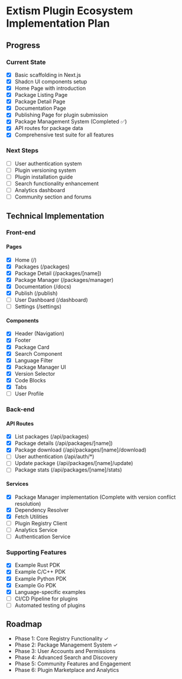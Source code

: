 # Extism Plugin Ecosystem Implementation Plan

## Progress

### Current State
- [x] Basic scaffolding in Next.js
- [x] Shadcn UI components setup
- [x] Home Page with introduction
- [x] Package Listing Page
- [x] Package Detail Page
- [x] Documentation Page
- [x] Publishing Page for plugin submission
- [x] Package Management System (Completed ✅)
- [x] API routes for package data
- [x] Comprehensive test suite for all features

### Next Steps
- [ ] User authentication system
- [ ] Plugin versioning system
- [ ] Plugin installation guide
- [ ] Search functionality enhancement
- [ ] Analytics dashboard
- [ ] Community section and forums

## Technical Implementation

### Front-end

#### Pages
- [x] Home (/)
- [x] Packages (/packages)
- [x] Package Detail (/packages/[name])
- [x] Package Manager (/packages/manager)
- [x] Documentation (/docs)
- [x] Publish (/publish)
- [ ] User Dashboard (/dashboard)
- [ ] Settings (/settings)

#### Components
- [x] Header (Navigation)
- [x] Footer
- [x] Package Card
- [x] Search Component
- [x] Language Filter
- [x] Package Manager UI
- [x] Version Selector
- [x] Code Blocks
- [x] Tabs
- [ ] User Profile

### Back-end

#### API Routes
- [x] List packages (/api/packages)
- [x] Package details (/api/packages/[name])
- [x] Package download (/api/packages/[name]/download)
- [ ] User authentication (/api/auth/*)
- [ ] Update package (/api/packages/[name]/update)
- [ ] Package stats (/api/packages/[name]/stats)

#### Services
- [x] Package Manager implementation (Complete with version conflict resolution)
- [x] Dependency Resolver
- [x] Fetch Utilities
- [ ] Plugin Registry Client
- [ ] Analytics Service
- [ ] Authentication Service

### Supporting Features
- [x] Example Rust PDK
- [x] Example C/C++ PDK
- [x] Example Python PDK
- [x] Example Go PDK
- [x] Language-specific examples
- [ ] CI/CD Pipeline for plugins
- [ ] Automated testing of plugins

## Roadmap
- Phase 1: Core Registry Functionality ✓
- Phase 2: Package Management System ✓
- Phase 3: User Accounts and Permissions
- Phase 4: Advanced Search and Discovery
- Phase 5: Community Features and Engagement
- Phase 6: Plugin Marketplace and Analytics 
